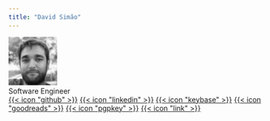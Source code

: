 ```yaml
---
title: "David Simão"
---
```


<div class="flex mt-4 mb-10">
  <img class="!mt-0 !mb-0 h-24 w-24 rounded-full ltr:mr-4 rtl:ml-4" width="96" height="96"
    src="./davidsimao.png" />
  <div class="place-self-center">
    <div class="text-sm text-neutral-700 dark:text-neutral-400">Software Engineer</div>
    <div class="text-2xl sm:text-lg">
      <div class="flex flex-wrap text-neutral-400 dark:text-neutral-500">
        <a class="px-1 hover:text-primary-700 dark:hover:text-primary-400" href="https://github.com/madoke" target="_blank"
          aria-label="{{ $name | title }}" rel="me noopener noreferrer">{{< icon "github" >}}</a>
        <a class="px-1 hover:text-primary-700 dark:hover:text-primary-400" href="https://linkedin.com/in/davidsimao" target="_blank"
          aria-label="{{ $name | title }}" rel="me noopener noreferrer">{{< icon "linkedin" >}}</a>
        <a class="px-1 hover:text-primary-700 dark:hover:text-primary-400" href="https://keybase.io/madoke" target="_blank"
          aria-label="{{ $name | title }}" rel="me noopener noreferrer">{{< icon "keybase" >}}</a>
        <a class="px-1 hover:text-primary-700 dark:hover:text-primary-400" href="https://www.goodreads.com/user/show/151059176-david-simao" target="_blank"
          aria-label="{{ $name | title }}" rel="me noopener noreferrer">{{< icon "goodreads" >}}</a>
        <a class="px-1 hover:text-primary-700 dark:hover:text-primary-400" href="https://madoke.org/pgp.txt" target="_blank"
          aria-label="{{ $name | title }}" rel="me noopener noreferrer">{{< icon "pgpkey" >}}</a>
        <a class="px-1 hover:text-primary-700 dark:hover:text-primary-400" href="https://madoke.org/" target="_blank"
          aria-label="{{ $name | title }}" rel="me noopener noreferrer">{{< icon "link" >}}</a>
      </div>
    </div>
  </div>
</div>
